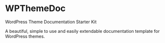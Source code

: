 # WPThemeDoc
WordPress Theme Documentation Starter Kit

A beautiful, simple to use and easily extendable documentation template for WordPress themes.
